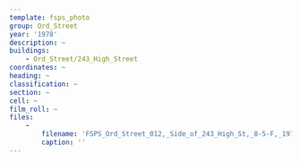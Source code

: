 ```yaml
---
template: fsps_photo
group: Ord_Street
year: '1978'
description: ~
buildings:
    - Ord_Street/243_High_Street
coordinates: ~
heading: ~
classification: ~
section: ~
cell: ~
film_roll: ~
files:
    -
        filename: 'FSPS_Ord_Street_012,_Side_of_243_High_St,_8-5-F,_1978.png'
        caption: ''
---
```

